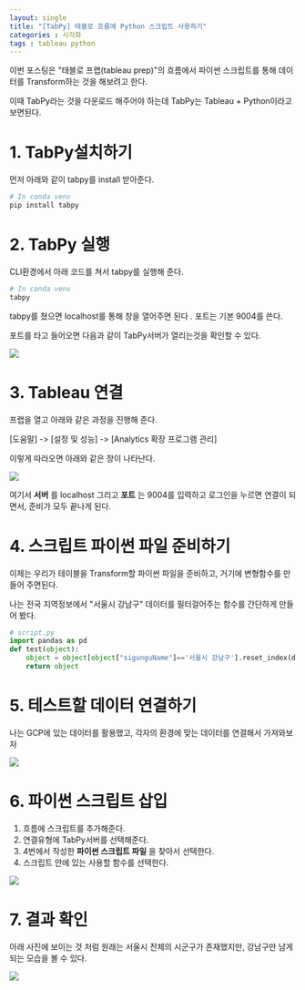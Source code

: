 ```yaml
---
layout: single
title: "[TabPy] 태블로 흐름에 Python 스크립트 사용하기"
categories : 시각화
tags : tableau python 
---
```




이번 포스팅은 "태블로 프랩(tableau prep)"의 흐름에서 파이썬 스크립트를 통해 데이터를 Transform하는 것을 해보려고 한다.

이때 TabPy라는 것을 다운로드 해주어야 하는데 TabPy는 Tableau + Python이라고 보면된다.



# 1. TabPy설치하기

먼저 아래와 같이 tabpy를 install 받아준다.

```python
# In conda venv 
pip install tabpy
```



# 2. TabPy 실행

CLI환경에서 아래 코드를 쳐서 tabpy를 실행해 준다.

```python
# In conda venv
tabpy
```

tabpy를 쳤으면 localhost를 통해 창을 열어주면 된다 . 포트는 기본 9004를 쓴다.

포트를 타고 들어오면 다음과 같이 TabPy서버가 열리는것을 확인할 수 있다.

![](./images/2023-04-11-tabPy/image-20230411193701787.png)

# 3. Tableau 연결

프랩을 열고 아래와 같은 과정을 진행해 준다.

[도움말] -> [설정 및 성능] -> [Analytics 확장 프로그램 관리]

이렇게 따라오면 아래와 같은 창이 나타난다.



![](./images/2023-04-11-tabPy/image-20230411193507038.png)

여기서  **서버** 를 localhost 그리고 **포트** 는 9004를 입력하고 로그인을 누르면 연결이 되면서, 준비가 모두 끝나게 된다.



# 4. 스크립트 파이썬 파일 준비하기

이제는 우리가 테이블을 Transform할 파이썬 파일을 준비하고, 거기에 변형함수를 만들어 주면된다. 

나는 전국 지역정보에서 "서울시 강남구" 데이터를 필터걸어주는 함수를 간단하게 만들어 봤다.

```python
# script.py
import pandas as pd
def test(object):
    object = object[object["sigunguName"]=='서울시 강남구'].reset_index(drop=True)
    return object
```



# 5. 테스트할 데이터 연결하기

나는 GCP에 있는 데이터를 활용했고, 각자의 환경에 맞는 데이터를 연결해서 가져와보자

![](./images/2023-04-11-tabPy/image-20230411194024920.png)



# 6. 파이썬 스크립트 삽입

1. 흐름에 스크립트를 추가해준다.
2. 연결유형에 TabPy서버를 선택해준다.
3. 4번에서 작성한 **파이썬 스크립트 파일** 을 찾아서 선택한다.
4. 스크립트 안에 있는 사용할 함수를 선택한다.



![](./images/2023-04-11-tabPy/image-20230411194151550.png)



# 7. 결과 확인

아래 사진에 보이는 것 처럼 원래는 서울시 전체의 시군구가 존재했지만, 강남구만 남게 되는 모습을 볼 수 있다.



![](./images/2023-04-11-tabPy/image-20230411194322914.png)
